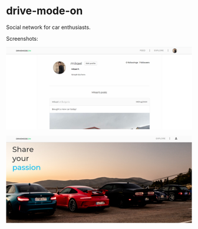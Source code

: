 # drive-mode-on
Social network for car enthusiasts. 

<p>Screenshots:</p>

![Alt text](screenshot1.PNG)

![Alt text](screenshot2.PNG)